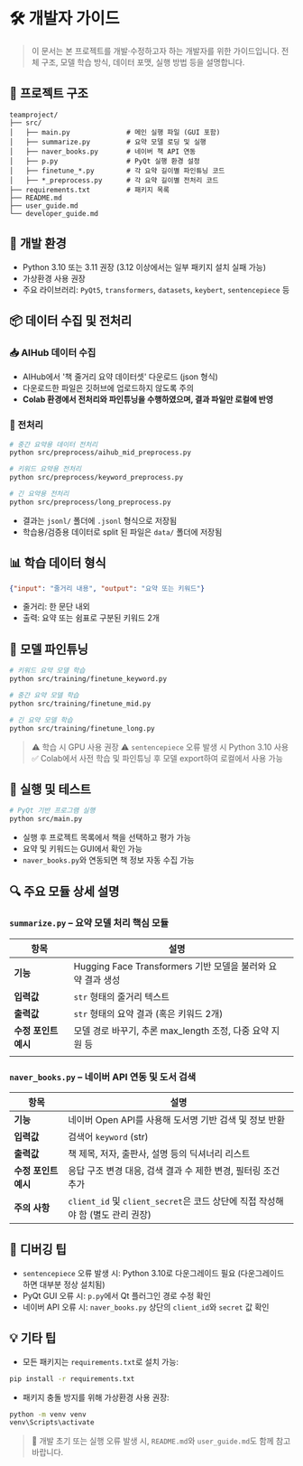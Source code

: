 # 🛠️ 개발자 가이드

> 이 문서는 본 프로젝트를 개발·수정하고자 하는 개발자를 위한 가이드입니다. 전체 구조, 모델 학습 방식, 데이터 포맷, 실행 방법 등을 설명합니다.

## 📁 프로젝트 구조

```
teamproject/
├── src/
│   ├── main.py              # 메인 실행 파일 (GUI 포함)
│   ├── summarize.py         # 요약 모델 로딩 및 실행
│   ├── naver_books.py       # 네이버 책 API 연동
│   ├── p.py                 # PyQt 실행 환경 설정
│   ├── finetune_*.py        # 각 요약 길이별 파인튜닝 코드
│   ├── *_preprocess.py      # 각 요약 길이별 전처리 코드
├── requirements.txt         # 패키지 목록
├── README.md
├── user_guide.md
└── developer_guide.md
```

## 🧹 개발 환경

* Python 3.10 또는 3.11 권장 (3.12 이상에서는 일부 패키지 설치 실패 가능)
* 가상환경 사용 권장
* 주요 라이브러리: `PyQt5`, `transformers`, `datasets`, `keybert`, `sentencepiece` 등

## 📦 데이터 수집 및 전처리

### 📥 AIHub 데이터 수집

* AIHub에서 '책 줄거리 요약 데이터셋' 다운로드 (json 형식)
* 다운로드한 파일은 깃허브에 업로드하지 않도록 주의
* **Colab 환경에서 전처리와 파인튜닝을 수행하였으며, 결과 파일만 로컬에 반영**

### 🧼 전처리

```bash
# 중간 요약용 데이터 전처리
python src/preprocess/aihub_mid_preprocess.py

# 키워드 요약용 전처리
python src/preprocess/keyword_preprocess.py

# 긴 요약용 전처리
python src/preprocess/long_preprocess.py
```

* 결과는 `jsonl/` 폴더에 `.jsonl` 형식으로 저장됨
* 학습용/검증용 데이터로 split 된 파일은 `data/` 폴더에 저장됨

## 📊 학습 데이터 형식

```json
{"input": "줄거리 내용", "output": "요약 또는 키워드"}
```

* 줄거리: 한 문단 내외
* 출력: 요약 또는 쉼표로 구분된 키워드 2개

## 🧠 모델 파인튜닝

```bash
# 키워드 요약 모델 학습
python src/training/finetune_keyword.py

# 중간 요약 모델 학습
python src/training/finetune_mid.py

# 긴 요약 모델 학습
python src/training/finetune_long.py
```

> ⚠️ 학습 시 GPU 사용 권장
> ⚠️ `sentencepiece` 오류 발생 시 Python 3.10 사용
> ✅ Colab에서 사전 학습 및 파인튜닝 후 모델 export하여 로컬에서 사용 가능

## 🚀 실행 및 테스트

```bash
# PyQt 기반 프로그램 실행
python src/main.py
```

* 실행 후 프로젝트 목록에서 책을 선택하고 평가 가능
* 요약 및 키워드는 GUI에서 확인 가능
* `naver_books.py`와 연동되면 책 정보 자동 수집 가능

## 🔍 주요 모듈 상세 설명

### `summarize.py` – 요약 모델 처리 핵심 모듈

| 항목            | 설명                                                                                      |   |
| ------------- | --------------------------------------------------------------------------------------- | - |
| **기능**        | Hugging Face Transformers 기반 모델을 불러와 요약 결과 생성                                           |   |
| **입력값**       | `str` 형태의 줄거리 텍스트                                                                       |   |
| **출력값**       | `str` 형태의 요약 결과 (혹은 키워드 2개)                                                             |   |
| **수정 포인트 예시** | 모델 경로 바꾸기, 추론 max\_length 조정, 다중 요약 지원 등                                                |   |
|               |                                                                                         |   |

### `naver_books.py` – 네이버 API 연동 및 도서 검색

| 항목            | 설명                                                                   |
| ------------- | -------------------------------------------------------------------- |
| **기능**        | 네이버 Open API를 사용해 도서명 기반 검색 및 정보 반환                                  |
| **입력값**       | 검색어 `keyword` (str)                                                  |
| **출력값**       | 책 제목, 저자, 출판사, 설명 등의 딕셔너리 리스트                                        |
| **수정 포인트 예시** | 응답 구조 변경 대응, 검색 결과 수 제한 변경, 필터링 조건 추가                                |
| **주의 사항**     | `client_id` 및 `client_secret`은 코드 상단에 직접 작성해야 함 (별도 관리 권장)           |

## 🧰 디버깅 팁

* `sentencepiece` 오류 발생 시: Python 3.10로 다운그레이드 필요 (다운그레이드 하면 대부분 정상 설치됨)
* PyQt GUI 오류 시: `p.py`에서 Qt 플러그인 경로 수정 확인
* 네이버 API 오류 시: `naver_books.py` 상단의 `client_id`와 `secret` 값 확인

## 💡 기타 팁

* 모든 패키지는 `requirements.txt`로 설치 가능:

```bash
pip install -r requirements.txt
```

* 패키지 충돌 방지를 위해 가상환경 사용 권장:

```bash
python -m venv venv
venv\Scripts\activate
```

> 🧷 개발 초기 또는 실행 오류 발생 시, `README.md`와 `user_guide.md`도 함께 참고 바랍니다.
